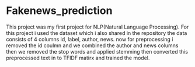 # Fakenews_prediction
This project was my first project for NLP(Natural Language Processing). For this project i used the dataset which i also shared in the repository the data consists of 4 columns id, label,  author, news. now for preprocessing i removed the id coulmn and we combined the author and news columns then we removed the stop words and applied stemming then converted this preprocessed text in to TFIDF matirx and trained the model.
